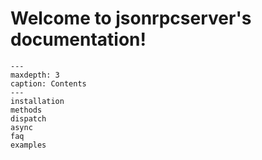 # Welcome to jsonrpcserver's documentation!

```{toctree}
---
maxdepth: 3
caption: Contents
---
installation
methods
dispatch
async
faq
examples
```
